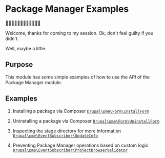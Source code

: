 # Package Manager Examples

👋👋👋👋👋👋👋👋👋👋👋👋

Welcome, thanks for coming to my session. Ok, don't feel guilty if you didn't.

Well, maybe a little.


## Purpose
This module has some simple examples of how to use the API of the Package Manager module.

## Examples

1. Installing a package via Composer
[`Drupal\pme\Form\InstallForm`](src/Form/InstallForm.php)

1. Uninstalling a package via Composer
[`Drupal\pme\Form\UninstallForm`](src/Form/UninstallForm.php)
1. Inspecting the stage directory for more information
[`Drupal\pme\EventSubscriber\UpdateInfo`](src/EventSubscriber/UpdateInfo.php)
1. Preventing Package Manager operations based on custom logic
[`Drupal\pme\EventSubscriber\ProjectBrowserValidator`](src/EventSubscriber/ProjectBrowserValidator.php)
